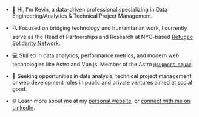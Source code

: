 - 👋 Hi, I'm Kevin, a data-driven professional specializing in Data Engineering/Analytics & Technical Project Management.

- 🔍 Focused on bridging technology and humanitarian work, I currently serve as the Head of Partnerships and Research at NYC-based [Refugee Solidarity Network](https://refugeesolidaritynetwork.org/).

- 💻 Skilled in data analytics, performance metrics, and modern web technologies like Astro and Vue.js. Member of the Astro [`@support-squad`](https://astro.build/chat).

- 🚀 Seeking opportunities in data analysis, technical project management or web development roles in public and private ventures aimed at social good.

- 🌐 Learn more about me at my [personal website](https://kevin-cole.com/), or [connect with me on LinkedIn](https://www.linkedin.com/in/kcole93/).

<!---
kcole93/kcole93 is a ✨ special ✨ repository because its `README.md` (this file) appears on your GitHub profile.
You can click the Preview link to take a look at your changes.
--->
